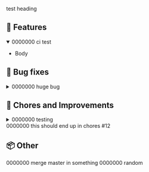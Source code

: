 test heading

## :rocket: Features

<details open><summary>0000000 ci test</summary>

- Body

</details>

## :bug: Bug fixes

<details><summary>0000000 huge bug</summary>

Body

</details>

## :wrench: Chores and Improvements

<details><summary>0000000 testing</summary>

- Body

</details>
0000000 this should end up in chores #12

## :package: Other

0000000 merge master in something
0000000 random
